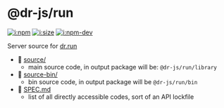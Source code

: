 # @dr-js/run

[![i:npm]][l:npm]
[![i:size]][l:size]
[![i:npm-dev]][l:npm]

Server source for [dr.run](https://dr.run)

[i:npm]: https://img.shields.io/npm/v/@dr-js/run?colorB=blue
[i:npm-dev]: https://img.shields.io/npm/v/@dr-js/run/dev
[l:npm]: https://npm.im/@dr-js/run
[i:size]: https://packagephobia.now.sh/badge?p=@dr-js/run
[l:size]: https://packagephobia.now.sh/result?p=@dr-js/run

[//]: # (NON_PACKAGE_CONTENT)

- 📁 [source/](source/)
  - main source code, in output package will be: `@dr-js/run/library`
- 📁 [source-bin/](source-bin/)
  - bin source code, in output package will be `@dr-js/run/bin`
- 📄 [SPEC.md](SPEC.md)
  - list of all directly accessible codes, sort of an API lockfile
